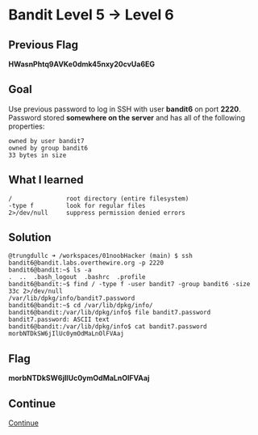 # Bandit Level 5 → Level 6

## Previous Flag
<b>HWasnPhtq9AVKe0dmk45nxy20cvUa6EG</b>

## Goal
Use previous password to log in SSH with user <b>bandit6</b> on port <b>2220</b>.  Password stored <b>somewhere on the server</b> and has all of the following properties:
```
owned by user bandit7
owned by group bandit6
33 bytes in size
```

## What I learned
```
/               root directory (entire filesystem)
-type f         look for regular files
2>/dev/null     suppress permission denied errors
```

## Solution
```
@trungdullc ➜ /workspaces/01noobHacker (main) $ ssh bandit6@bandit.labs.overthewire.org -p 2220
bandit6@bandit:~$ ls -a
.  ..  .bash_logout  .bashrc  .profile
bandit6@bandit:~$ find / -type f -user bandit7 -group bandit6 -size 33c 2>/dev/null
/var/lib/dpkg/info/bandit7.password
bandit6@bandit:~$ cd /var/lib/dpkg/info/
bandit6@bandit:/var/lib/dpkg/info$ file bandit7.password
bandit7.password: ASCII text
bandit6@bandit:/var/lib/dpkg/info$ cat bandit7.password
morbNTDkSW6jIlUc0ymOdMaLnOlFVAaj
```

## Flag
<b>morbNTDkSW6jIlUc0ymOdMaLnOlFVAaj</b>

## Continue
[Continue](/overthewire/0607.md)